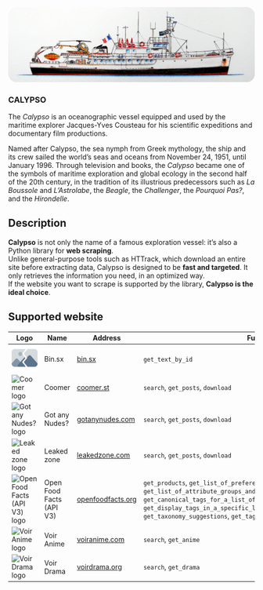 ![banner](https://raw.githubusercontent.com/Game-K-Hack/calypso/master/assets/calypso-banner-rounded.jpg)

### CALYPSO

The *Calypso* is an oceanographic vessel equipped and used by the maritime explorer Jacques-Yves Cousteau for his scientific expeditions and documentary film productions.

Named after Calypso, the sea nymph from Greek mythology, the ship and its crew sailed the world’s seas and oceans from November 24, 1951, until January 1996. Through television and books, the *Calypso* became one of the symbols of maritime exploration and global ecology in the second half of the 20th century, in the tradition of its illustrious predecessors such as *La Boussole* and *L’Astrolabe*, the *Beagle*, the *Challenger*, the *Pourquoi Pas?*, and the *Hirondelle*.

## Description

**Calypso** is not only the name of a famous exploration vessel: it’s also a Python library for **web scraping**.  
Unlike general-purpose tools such as HTTrack, which download an entire site before extracting data, Calypso is designed to be **fast and targeted**. It only retrieves the information you need, in an optimized way.  
If the website you want to scrape is supported by the library, **Calypso is the ideal choice**.  

## Supported website

| Logo | Name | Address | Function |
| ---- | ---- | ------- | -------- |
| ![Bin.sx logo](https://raw.githubusercontent.com/Game-K-Hack/calypso/master/assets/logo/__not_found__.png) |  Bin.sx |  [bin.sx](https://paste.bin.sx) |  `get_text_by_id` |
| ![Coomer logo](./assets/logo/coomer.png) |  Coomer |  [coomer.st](https://coomer.st/) |  `search`, `get_posts`, `download` |
| ![Got any Nudes? logo](./assets/logo/gotanynudes.png) |  Got any Nudes? |  [gotanynudes.com](https://gotanynudes.com/) |  `search`, `get_posts`, `download` |
| ![Leaked zone logo](./assets/logo/leakedzone.png) |  Leaked zone |  [leakedzone.com](https://leakedzone.com/) |  `search`, `get_posts`, `download` |
| ![Open Food Facts (API V3) logo](./assets/logo/openfoodfactsv3.png) |  Open Food Facts (API V3) |  [openfoodfacts.org](https://fr.openfoodfacts.org/) |  `get_products`, `get_list_of_preference_importance_values`, `get_list_of_attribute_groups_and_attributes`, `get_canonical_tags_for_a_list_of_local_tags`, `get_display_tags_in_a_specific_language_for_a_list_of_taxonomy_tags`, `get_taxonomy_suggestions`, `get_tag_knowledge_panels` |
| ![Voir Anime logo](./assets/logo/voiranime.png) |  Voir Anime |  [voiranime.com](https://v6.voiranime.com/) |  `search`, `get_anime` |
| ![Voir Drama logo](./assets/logo/voirdrama.png) |  Voir Drama |  [voirdrama.org](https://voirdrama.org/) |  `search`, `get_drama` |
